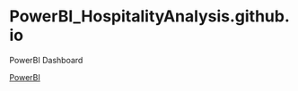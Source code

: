 # PowerBI_HospitalityAnalysis.github.io
PowerBI Dashboard

[PowerBI](https://app.powerbi.com/groups/me/apps/5f290d1f-066b-4bc2-b218-96918388d51e/reports/c572a012-13ea-4efb-932c-b30bc7ec20de/b19bd4c9ca24da9ea986?ctid=6c425ff2-6865-42df-a4db-8e6af634813d&experience=power-bi)

